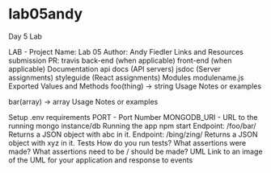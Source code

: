 # lab05andy
Day 5 Lab

LAB -
Project Name: Lab 05
Author: Andy Fiedler
Links and Resources
submission PR: 
travis
back-end (when applicable)
front-end (when applicable)
Documentation
api docs (API servers)
jsdoc (Server assignments)
styleguide (React assignments)
Modules
modulename.js
Exported Values and Methods
foo(thing) -> string
Usage Notes or examples

bar(array) -> array
Usage Notes or examples

Setup
.env requirements
PORT - Port Number
MONGODB_URI - URL to the running mongo instance/db
Running the app
npm start
Endpoint: /foo/bar/
Returns a JSON object with abc in it.
Endpoint: /bing/zing/
Returns a JSON object with xyz in it.
Tests
How do you run tests?
What assertions were made?
What assertions need to be / should be made?
UML
Link to an image of the UML for your application and response to events